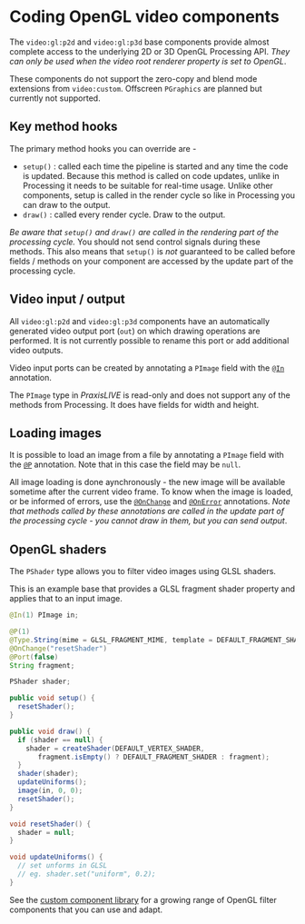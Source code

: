 # Coding OpenGL video components

The `video:gl:p2d` and `video:gl:p3d` base components provide almost complete access to the underlying 2D or 3D OpenGL Processing API. _They can only be used when the video root renderer property is set to OpenGL_.

These components do not support the zero-copy and blend mode extensions from `video:custom`. Offscreen `PGraphics` are planned but currently not supported.

## Key method hooks

The primary method hooks you can override are -

 - `setup()` : called each time the pipeline is started and any time the code is updated. Because this method is called on code updates, unlike in Processing it needs to be suitable for real-time usage. Unlike other components, setup is called in the render cycle so like in Processing you can draw to the output.
 - `draw()` : called every render cycle. Draw to the output.
 
_Be aware that `setup()` and `draw()` are called in the rendering part of the processing cycle._ You should not send control signals during these methods. This also means that `setup()` is _not_ guaranteed to be called before fields / methods on your component are accessed by the update part of the processing cycle.

## Video input / output

All `video:gl:p2d` and `video:gl:p3d` components have an automatically generated video output port (`out`) on which drawing operations are performed. It is not currently possible to rename this port or add additional video outputs.

Video input ports can be created by annotating a `PImage` field with the [`@In`](annotations.md#in) annotation.

The `PImage` type in _PraxisLIVE_ is read-only and does not support any of the methods from Processing. It does have fields for width and height.

## Loading images

It is possible to load an image from a file by annotating a `PImage` field with the [`@P`](annotations.md#p) annotation. Note that in this case the field may be `null`.

All image loading is done aynchronously - the new image will be available sometime after the current video frame. To know when the image is loaded, or be informed of errors, use the [`@OnChange`](annotations-additional.md#onchange) and [`@OnError`](annotations-additional.md#onerror) annotations. _Note that methods called by these annotations are called in the update part of the processing cycle - you cannot draw in them, but you can send output_.

## OpenGL shaders

The `PShader` type allows you to filter video images using GLSL shaders.

This is an example base that provides a GLSL fragment shader property and applies that to an input image.

```java
@In(1) PImage in;

@P(1)
@Type.String(mime = GLSL_FRAGMENT_MIME, template = DEFAULT_FRAGMENT_SHADER)
@OnChange("resetShader")
@Port(false)
String fragment;

PShader shader;

public void setup() {
  resetShader();
}

public void draw() {
  if (shader == null) {
    shader = createShader(DEFAULT_VERTEX_SHADER,
       fragment.isEmpty() ? DEFAULT_FRAGMENT_SHADER : fragment);
  }
  shader(shader);
  updateUniforms();
  image(in, 0, 0);
  resetShader();
}

void resetShader() {
  shader = null;
}

void updateUniforms() {
  // set unforms in GLSL
  // eg. shader.set("uniform", 0.2);
}
```

See the [custom component library](https://github.com/praxis-live/pxg) for a growing range of OpenGL filter components that you can use and adapt.
